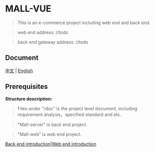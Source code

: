 # MALL-VUE

> This is an e-commerce project including web end and back end.

> web end address:  //todo

> back end gateway address: //todo
## Document
[中文](README-ZH.md) | [English](README.md)

## Prerequisites
**Structure description:**
> Files under "/doc" is the project level document, including requirement analysis，specified standard and etc.

> "Mall-server" is back end project.

> "Mall-web" is web end project.


[Back end introduction](Mall-server/README.md)|[Web end introduction](Mall-web/README.md)

